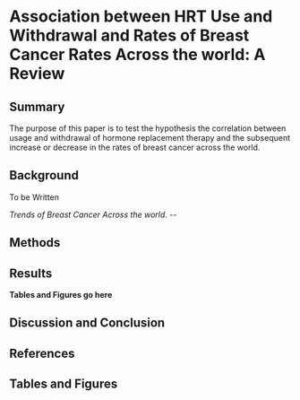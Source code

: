 # Association between HRT Use and Withdrawal and Rates of Breast Cancer Rates Across the world: A Review

## Summary

The purpose of this paper is to test the hypothesis the correlation between usage and withdrawal of hormone replacement therapy and the subsequent increase or decrease in the rates of breast cancer across the world.

## Background

To be Written

*Trends of Breast Cancer Across the world*. -- 


## Methods

## Results
**Tables and Figures go here**

## Discussion and Conclusion

## References

## Tables and Figures
